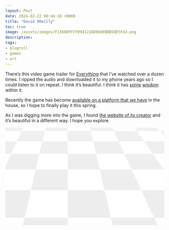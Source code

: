 ```yaml
---
layout: Post
date: 2024-02-22 00:44:18 +0000
title: "David OReilly"
toc: true
image: /assets/images/F1366DFFFF094122AD960EBBB58E5F43.png
description: 
tags: 
- blogroll
- games
- art
---
```


There’s this video game trailer for [Everything](https://cdn.jwplayer.com/previews/SrNsE3Jo-dYsrOfVj) that I’ve watched over a dozen times\. I ripped the audio and downloaded it to my phone years ago so I could listen to it on repeat\. I think it’s beautiful\. I think it has [some](https://www.joshbeckman.org/notes/678877056) [wisdom](https://www.joshbeckman.org/notes/678878436) within it\.

Recently the game has become [available on a platform that we have](https://www.nintendo.com/us/store/products/everything-switch/) in the house, so I hope to finally play it this spring\.

As I was digging more into the game, I found [the website of its creator](https://www.davidoreilly.com/) and it’s beautiful in a different way\. I hope you explore\.

![](/assets/images/F1366DFFFF094122AD960EBBB58E5F43.png)
